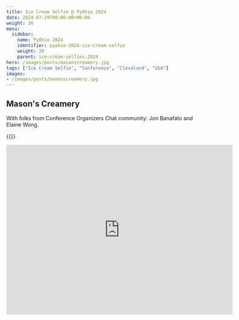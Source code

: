 ```yaml
---
title: Ice Cream Selfie @ PyOhio 2024
date: 2024-07-29T00:00:00+06:00
weight: 20
menu:
  sidebar:
    name: PyOhio 2024
    identifier: pyohio-2024-ice-cream-selfie
    weight: 20
    parent: ice-cream-selfies-2024
hero: /images/posts/masonscreamery.jpg
tags: ["Ice Cream Selfie", "Conference", "Cleveland", "USA"]
images:
- /images/posts/masonscreamery.jpg
---
```



## Mason's Creamery

With folks from Conference Organizers Chat community: Jon Banafato and Elaine Wong.

{{<fosstodon user="mariatta" id="112869468477476345">}}

<iframe src="https://www.google.com/maps/embed?pb=!1m18!1m12!1m3!1d2989.1003189016565!2d-81.71933508756065!3d41.48042477116843!2m3!1f0!2f0!3f0!3m2!1i1024!2i768!4f13.1!3m3!1m2!1s0x8830f03f10caa40b%3A0x57b0b493ac79194c!2sMason&#39;s%20Creamery!5e0!3m2!1sen!2sca!4v1724984142970!5m2!1sen!2sca" width="600" height="450" style="border:0;" allowfullscreen="" loading="lazy" referrerpolicy="no-referrer-when-downgrade"></iframe>